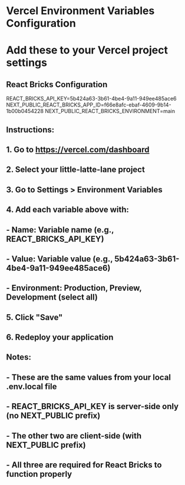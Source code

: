 # Vercel Environment Variables Configuration
# Add these to your Vercel project settings

## React Bricks Configuration
REACT_BRICKS_API_KEY=5b424a63-3b61-4be4-9a11-949ee485ace6
NEXT_PUBLIC_REACT_BRICKS_APP_ID=f66e8afc-ebaf-4609-9b14-1b00b0454228
NEXT_PUBLIC_REACT_BRICKS_ENVIRONMENT=main

## Instructions:
## 1. Go to https://vercel.com/dashboard
## 2. Select your little-latte-lane project
## 3. Go to Settings > Environment Variables
## 4. Add each variable above with:
##    - Name: Variable name (e.g., REACT_BRICKS_API_KEY)
##    - Value: Variable value (e.g., 5b424a63-3b61-4be4-9a11-949ee485ace6)  
##    - Environment: Production, Preview, Development (select all)
## 5. Click "Save"
## 6. Redeploy your application

## Notes:
## - These are the same values from your local .env.local file
## - REACT_BRICKS_API_KEY is server-side only (no NEXT_PUBLIC prefix)
## - The other two are client-side (with NEXT_PUBLIC prefix)
## - All three are required for React Bricks to function properly